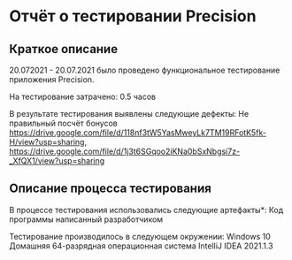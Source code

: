 # Отчёт о тестировании Precision

## Краткое описание

20.072021 - 20.07.2021 было проведено функциональное тестирование приложения Precision.

На тестирование затрачено: 0.5 часов

В результате тестирования выявлены следующие дефекты:
Не правильный посчёт бонусов 
https://drive.google.com/file/d/118nf3tW5YasMweyLk7TM19RFotK5fk-H/view?usp=sharing, https://drive.google.com/file/d/1j3t6SGqoo2iKNa0bSxNbgsi7z-_XfQX1/view?usp=sharing

## Описание процесса тестирования

В процессе тестирования использовались следующие артефакты*:
Код программы написанный разработчиком


Тестирование производилось в следующем окружении:
Windows 10 Домашняя 64-разрядная операционная система
IntelliJ IDEA 2021.1.3
